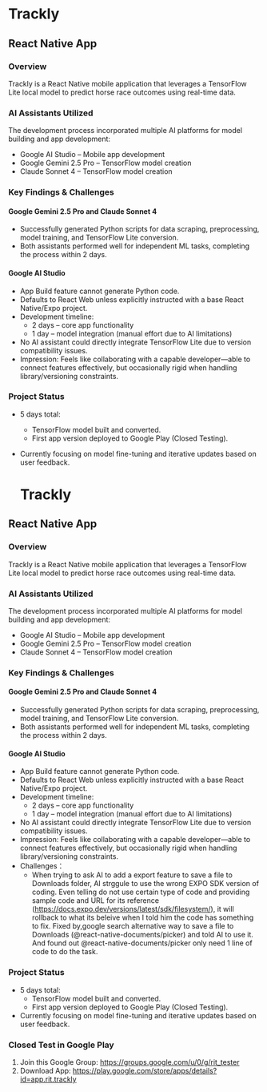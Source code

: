 # Trackly
## React Native App

### Overview
Trackly is a React Native mobile application that leverages a TensorFlow Lite local model to predict horse race outcomes using real-time data.
 

### AI Assistants Utilized
The development process incorporated multiple AI platforms for model building and app development:
- Google AI Studio – Mobile app development
- Google Gemini 2.5 Pro – TensorFlow model creation
- Claude Sonnet 4 – TensorFlow model creation

### Key Findings & Challenges
#### Google Gemini 2.5 Pro and Claude Sonnet 4
- Successfully generated Python scripts for data scraping, preprocessing, model training, and TensorFlow Lite conversion.
- Both assistants performed well for independent ML tasks, completing the process within 2 days.

#### Google AI Studio 
- App Build feature cannot generate Python code.
- Defaults to React Web unless explicitly instructed with a base React Native/Expo project.
- Development timeline:
  - 2 days – core app functionality
  - 1 day – model integration (manual effort due to AI limitations)
- No AI assistant could directly integrate TensorFlow Lite due to version compatibility issues.
- Impression: Feels like collaborating with a capable developer—able to connect features effectively, but occasionally rigid when handling library/versioning constraints.
 

### Project Status

- 5 days total:
  - TensorFlow model built and converted.
  - First app version deployed to Google Play (Closed Testing).
- Currently focusing on model fine-tuning and iterative updates based on user feedback.

  # Trackly
## React Native App

### Overview
Trackly is a React Native mobile application that leverages a TensorFlow Lite local model to predict horse race outcomes using real-time data.
 

### AI Assistants Utilized
The development process incorporated multiple AI platforms for model building and app development:
- Google AI Studio – Mobile app development
- Google Gemini 2.5 Pro – TensorFlow model creation
- Claude Sonnet 4 – TensorFlow model creation

### Key Findings & Challenges
#### Google Gemini 2.5 Pro and Claude Sonnet 4
- Successfully generated Python scripts for data scraping, preprocessing, model training, and TensorFlow Lite conversion.
- Both assistants performed well for independent ML tasks, completing the process within 2 days.

#### Google AI Studio 
- App Build feature cannot generate Python code.
- Defaults to React Web unless explicitly instructed with a base React Native/Expo project.
- Development timeline:
  - 2 days – core app functionality
  - 1 day – model integration (manual effort due to AI limitations)
- No AI assistant could directly integrate TensorFlow Lite due to version compatibility issues.
- Impression: Feels like collaborating with a capable developer—able to connect features effectively, but occasionally rigid when handling library/versioning constraints.
- Challenges：
  - When trying to ask AI to add a export feature to save a file to Downloads folder, AI strggule to use the wrong EXPO SDK version of coding. Even telling do not use certain type of code and providing sample code and URL for its reference (https://docs.expo.dev/versions/latest/sdk/filesystem/), it will rollback to what its beleive when I told him the code has something to fix. Fixed by,google search alternative way to save a file to Downloads (@react-native-documents/picker) and told AI to use it. And found out @react-native-documents/picker only need 1 line of code to do the task.



### Project Status

- 5 days total:
  - TensorFlow model built and converted.
  - First app version deployed to Google Play (Closed Testing).
- Currently focusing on model fine-tuning and iterative updates based on user feedback.
 

 ### Closed Test in Google Play
 1. Join this Google Group: https://groups.google.com/u/0/g/rit_tester
 2. Download App: https://play.google.com/store/apps/details?id=app.rit.trackly
